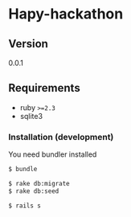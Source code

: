 # Hapy-hackathon
## Version
0.0.1

## Requirements
- ruby `>=2.3`
- sqlite3

### Installation (development)
You need bundler installed

```sh
$ bundle
```
```sh
$ rake db:migrate
$ rake db:seed
```
```sh
$ rails s
```